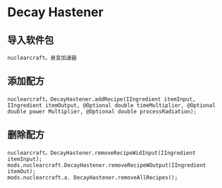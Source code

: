 # Decay Hastener

## 导入软件包
`nuclearcraft。衰变加速器`

## 添加配方
```zenscript
nuclearcraft。DecayHastener.addRecipe(IIngredient itemInput, IIngredient itemOutput, @Optional double timeMultiplier, @Optional double power Multiplier, @Optional double processRadiation);
```

## 删除配方
```zenscript
nuclearcraft。DecayHastener.removeRecipeWidInput(IIngredient itemInput);
mods.nuclearcraft.DecayHastener.removeRecipeWOutput(IIngredient itemOut);
mods.nuclearcraft.a. DecayHastener.removeAllRecipes();
```